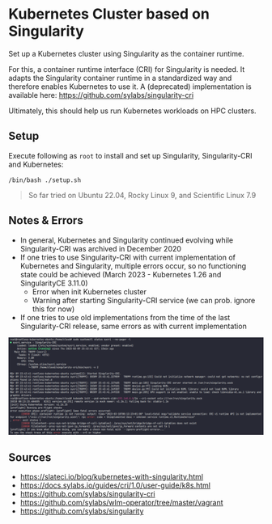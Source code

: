 # Kubernetes Cluster based on Singularity

Set up a Kubernetes cluster using Singularity as the container runtime.

For this, a container runtime interface (CRI) for Singularity is needed. It adapts the Singularity container runtime in
a standardized way and therefore enables Kubernetes to use it. A (deprecated) implementation is available here: https://github.com/sylabs/singularity-cri

Ultimately, this should help us run Kubernetes workloads on HPC clusters.

## Setup

Execute following as `root` to install and set up Singularity, Singularity-CRI and Kubernetes:

``` shell
/bin/bash ./setup.sh
```

> So far tried on Ubuntu 22.04, Rocky Linux 9, and Scientific Linux 7.9

## Notes & Errors

- In general, Kubernetes and Singularity continued evolving while Singularity-CRI was archived in December 2020
- If one tries to use Singularity-CRI with current implementation of Kubernetes and Singularity, multiple errors occur,
  so no functioning state could be achieved (March 2023 - Kubernetes 1.26 and SingularityCE 3.11.0)
    - Error when init Kubernetes cluster
    - Warning after starting Singularity-CRI service
      (we can prob. ignore this for now)
- If one tries to use old implementations from the time of the last Singularity-CRI release,
  same errors as with current implementation

![img.png](images/errors1.png)

## Sources

- https://slateci.io/blog/kubernetes-with-singularity.html
- https://docs.sylabs.io/guides/cri/1.0/user-guide/k8s.html
- https://github.com/sylabs/singularity-cri
- https://github.com/sylabs/wlm-operator/tree/master/vagrant
- https://github.com/sylabs/singularity
